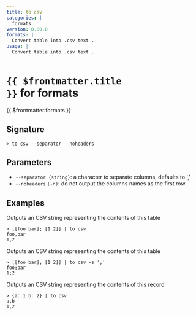 ```yaml
---
title: to csv
categories: |
  formats
version: 0.80.0
formats: |
  Convert table into .csv text .
usage: |
  Convert table into .csv text .
---
```


# <code>{{ $frontmatter.title }}</code> for formats

<div class='command-title'>{{ $frontmatter.formats }}</div>

## Signature

```> to csv --separator --noheaders```

## Parameters

 -  `--separator {string}`: a character to separate columns, defaults to ','
 -  `--noheaders` `(-n)`: do not output the columns names as the first row

## Examples

Outputs an CSV string representing the contents of this table
```shell
> [[foo bar]; [1 2]] | to csv
foo,bar
1,2

```

Outputs an CSV string representing the contents of this table
```shell
> [[foo bar]; [1 2]] | to csv -s ';'
foo;bar
1;2

```

Outputs an CSV string representing the contents of this record
```shell
> {a: 1 b: 2} | to csv
a,b
1,2

```
